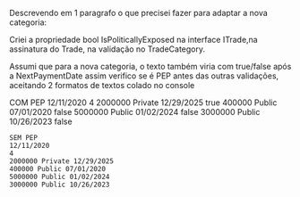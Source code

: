    Descrevendo em 1 paragrafo o que precisei fazer para adaptar a nova categoria:
   
   Criei a propriedade bool IsPoliticallyExposed na interface ITrade,na assinatura do Trade, na validação no TradeCategory.
  
   Assumi que para a nova categoria, o texto também viria com true/false após a NextPaymentDate
   assim verifico se é PEP antes das outras validações, aceitando 2 formatos de textos colado no console
   
   COM PEP
   12/11/2020
    4
    2000000 Private 12/29/2025 true 
    400000 Public 07/01/2020 false
    5000000 Public 01/02/2024 false
    3000000 Public 10/26/2023 false

    SEM PEP 
    12/11/2020
    4
    2000000 Private 12/29/2025
    400000 Public 07/01/2020
    5000000 Public 01/02/2024
    3000000 Public 10/26/2023
  
